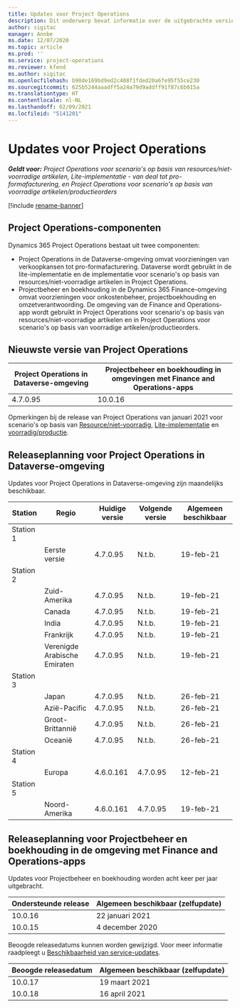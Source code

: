 ```yaml
---
title: Updates voor Project Operations
description: Dit onderwerp bevat informatie over de uitgebrachte versies van Dynamics 365 Project Operations.
author: sigitac
manager: Annbe
ms.date: 12/07/2020
ms.topic: article
ms.prod: ''
ms.service: project-operations
ms.reviewer: kfend
ms.author: sigitac
ms.openlocfilehash: b90de169bd9ed2c408f1fded20a6fe95f55ce230
ms.sourcegitcommit: 625b5244aaadff5a24a79d9addff91f87c6b015a
ms.translationtype: HT
ms.contentlocale: nl-NL
ms.lasthandoff: 02/09/2021
ms.locfileid: "5141201"
---
```

# <a name="project-operations-updates"></a>Updates voor Project Operations

_**Geldt voor:** Project Operations voor scenario's op basis van resources/niet-voorradige artikelen, Lite-implementatie - van deal tot pro-formafacturering, en Project Operations voor scenario's op basis van voorradige artikelen/productieorders_

[!include [rename-banner](~/includes/cc-data-platform-banner.md)]

## <a name="project-operations-components"></a>Project Operations-componenten

Dynamics 365 Project Operations bestaat uit twee componenten:

- Project Operations in de Dataverse-omgeving omvat voorzieningen van verkoopkansen tot pro-formafacturering. Dataverse wordt gebruikt in de lite-implementatie en de implementatie voor scenario's op basis van resources/niet-voorradige artikelen in Project Operations.
- Projectbeheer en boekhouding in de Dynamics 365 Finance-omgeving omvat voorzieningen voor onkostenbeheer, projectboekhouding en omzetverantwoording. De omgeving van de Finance and Operations-app wordt gebruikt in Project Operations voor scenario's op basis van resources/niet-voorradige artikelen en in Project Operations voor scenario's op basis van voorradige artikelen/productieorders.

## <a name="project-operations-latest-version"></a>Nieuwste versie van Project Operations

| Project Operations in Dataverse-omgeving | Projectbeheer en boekhouding in omgevingen met Finance and Operations-apps |
| --- | --- |
| 4.7.0.95 | 10.0.16 |

Opmerkingen bij de release van Project Operations van januari 2021 voor scenario's op basis van [Resource/niet-voorradig](whats-new-feb-2021-resource-based.md), [Lite-implementatie](../pro/whats-new/whats-new-feb-2021-lite.md) en [voorradig/productie](../prod-pma/whats-new/whats-new-jan-2021-stocked.md).

## <a name="release-schedule-for-project-operations-on-dataverse-environment"></a>Releaseplanning voor Project Operations in Dataverse-omgeving

Updates voor Project Operations in Dataverse-omgeving zijn maandelijks beschikbaar. 

| Station   | Regio        | Huidige versie | Volgende versie | Algemeen beschikbaar |
|-----------|---------------|-----------------|--------------|---------------------|
| Station 1 |   &nbsp;      |    &nbsp;       | &nbsp;       |      &nbsp;         |
|   &nbsp;  | Eerste versie |  4.7.0.95       | N.t.b.     | 19-feb-21           |
| Station 2 |   &nbsp;      |    &nbsp;       | &nbsp;       |      &nbsp;         |
|   &nbsp;  | Zuid-Amerika |  4.7.0.95       | N.t.b.     | 19-feb-21           |
|    &nbsp; | Canada        |  4.7.0.95       | N.t.b.     | 19-feb-21           |
|   &nbsp;  | India         |  4.7.0.95       | N.t.b.     | 19-feb-21           |
|   &nbsp;  | Frankrijk         |  4.7.0.95       | N.t.b.     | 19-feb-21           |
|   &nbsp;  | Verenigde Arabische Emiraten         |  4.7.0.95       | N.t.b.     | 19-feb-21           |
| Station 3  |      &nbsp;   |     &nbsp;      |     &nbsp;   |      &nbsp;         |
|   &nbsp;  | Japan         |  4.7.0.95       | N.t.b.     | 26-feb-21           |
|   &nbsp;  | Azië-Pacific  |  4.7.0.95       | N.t.b.     | 26-feb-21           |
|   &nbsp;  | Groot-Brittannië |  4.7.0.95       | N.t.b.     | 26-feb-21           |
|   &nbsp;  | Oceanië       |  4.7.0.95       | N.t.b.     | 26-feb-21           |
| Station 4 |     &nbsp;    |     &nbsp;      |     &nbsp;   |      &nbsp;         |
|   &nbsp;  | Europa        |  4.6.0.161       | 4.7.0.95     | 12-feb-21           |
| Station 5 |     &nbsp;    |     &nbsp;      |     &nbsp;   |      &nbsp;         |
|   &nbsp;  | Noord-Amerika |  4.6.0.161       | 4.7.0.95     | 19-feb-21           |

## <a name="release-schedule-for-project-management-and-accounting-in-the-finance-and-operations-apps-environment"></a>Releaseplanning voor Projectbeheer en boekhouding in de omgeving met Finance and Operations-apps

Updates voor Projectbeheer en boekhouding worden acht keer per jaar uitgebracht.

| Ondersteunde release | Algemeen beschikbaar (zelfupdate) |
| --- | --- |
| 10.0.16 | 22 januari 2021 |
| 10.0.15 | 4 december 2020 |


Beoogde releasedatums kunnen worden gewijzigd. Voor meer informatie raadpleegt u [Beschikbaarheid van service-updates](https://docs.microsoft.com/dynamics365/fin-ops-core/fin-ops/get-started/public-preview-releases?toc=/dynamics365/finance/toc.json).

| Beoogde releasedatum | Algemeen beschikbaar (zelfupdate) |
| --- | --- |
| 10.0.17 | 19 maart 2021 |
| 10.0.18 | 16 april 2021 |
